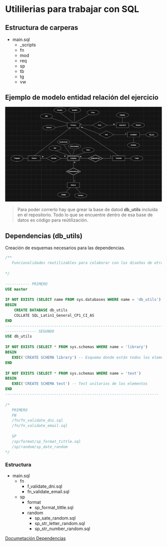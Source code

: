 # Utililerias para trabajar con SQL

## Estructura de carperas
- main.sql
    - _scripts
    - fn
    - mod
    - req
    - sp 
    - tb 
    - tg
    - vw

## Ejemplo de modelo entidad relación del ejercicio

![DER](tp1_bd_aplicada/mod/DER.png)

> Para poder correrlo hay que grear la base de datod <b>db_utils</b> incluída en el repositorio.
Todo lo que se encuentre dentro de esa base de datos es código para reútilización.

## Dependencias (db_utils)

Creación de esquemas necesarios para las dependencias.

```SQL
/**
   Funcionalidades reutilizables para colaborar con los diseños de otras bases de datos

*/

----------- PRIMERO
USE master 

IF NOT EXISTS (SELECT name FROM sys.databases WHERE name = 'db_utils')
BEGIN
    CREATE DATABASE db_utils
    COLLATE SQL_Latin1_General_CP1_CI_AS
END 
---------------------------------------------------------------------------
-------------- SEGUNDO
USE db_utils

IF NOT EXISTS (SELECT * FROM sys.schemas WHERE name = 'library')
BEGIN
   EXEC('CREATE SCHEMA library') -- Esquema donde están todos los elementos
END 

IF NOT EXISTS (SELECT * FROM sys.schemas WHERE name = 'test')
BEGIN
   EXEC('CREATE SCHEMA test') -- Test unitarios de los elementos
END 
---------------------------------------------------------------------

/*
   PRIMERO 
   FN
   /fn/fn_validate_dni.sql
   /fn/fn_validate_email.sql

   SP
   /sp/format/sp_format_tittle.sql
   /sp/random/sp_date_random
*/
```

### Estructura
- main.sql   
    - fn
        - f_validate_dni.sql 
        - fn_validate_email.sql
    - sp
        - format
            - sp_format_tittle.sql
        - random
            - sp_sate_random.sql
            - sp_str_letter_random.sql
            - sp_str_number_random.sql
 


[Documetación Dependencias](utils/README.md)

